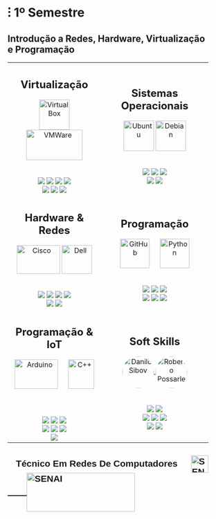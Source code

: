 <!DOCTYPE html>
<html>
<head>
</head>
<body>
  <div style="max-width: 100%; padding: 0 20px;">
<h1>⁝ 1º Semestre</h1>
<h2>Introdução a Redes, Hardware, Virtualização e Programação</h2>
<body>
<table>
  <tr>
    <td align="center" >
      <h2>Virtualização</h2>
      <a>
        <img align="center" alt="Virtual Box" height="70" width="70" src="https://www.vectorlogo.zone/logos/virtualbox/virtualbox-icon.svg" />
      </a>
      <a>
        <img align="center" alt="VMWare" height="70" width="130" src="https://vectorwiki.com/images/WP5h6__vmware.svg" />
      </a>
      <br>
      <br><br>
      <img src="https://img.shields.io/badge/Instala%C3%A7%C3%A3o-E06661?logoColor=white&style=for-the-badge">
      <img src="https://img.shields.io/badge/Configuração-E06661?logoColor=white&style=for-the-badge">
      <img src="https://img.shields.io/badge/RAID-E06661?logoColor=white&style=for-the-badge">
      <img src="https://img.shields.io/badge/Conectividade-E06661?logoColor=white&style=for-the-badge">
     <br>
      <img src="https://img.shields.io/badge/Domínios-CA0100?logoColor=white&style=for-the-badge">
      <img src="https://img.shields.io/badge/Compartilhamento-CA0100?logoColor=white&style=for-the-badge">
      <img src="https://img.shields.io/badge/Backup-CA0100?logoColor=white&style=for-the-badge">
    </td>
    <td align="center">
      <h2>Sistemas Operacionais</h2>
      <a>
        <img align="center" alt="Ubuntu" height="70" width="70" src="https://www.vectorlogo.zone/logos/ubuntu/ubuntu-icon.svg">
      </a>
      <a>
        <img align="center" alt="Debian" height="70" width="70" src="https://www.vectorlogo.zone/logos/debian/debian-icon.svg">
      </a>
      <br>
      <br><br>
      <img src="https://img.shields.io/badge/Bare Metal-E06661?logoColor=white&style=for-the-badge">
      <img src="https://img.shields.io/badge/Baseado em SO-E06661?logoColor=white&style=for-the-badge">
      <img src="https://img.shields.io/badge/Instalação-E06661?logoColor=white&style=for-the-badge">
      <br>
      <img src="https://img.shields.io/badge/Configuração-CA0100?logoColor=white&style=for-the-badge">
      <img src="https://img.shields.io/badge/Simulação de Ambientes-CA0100?logoColor=white&style=for-the-badge">
    </td>
  </tr>
  <tr>
    <td align="center">
      <h2>Hardware & Redes</h2>
        <img align="center" alt="Cisco" height="66" width="100" src="https://www.vectorlogo.zone/logos/cisco/cisco-ar21.svg" />
        <img align="center" alt="Dell" height="66" width="70" src="https://www.vectorlogo.zone/logos/dell/dell-icon.svg" />
      </a>
      <br>
      <br><br>
      <img src="https://img.shields.io/badge/Switching-6BA1EB?logoColor=black&style=for-the-badge">
      <img src="https://img.shields.io/badge/WiFi-6BA1EB?logoColor=black&style=for-the-badge">
      <img src="https://img.shields.io/badge/Infraestrutura-6BA1EB?logoColor=black&style=for-the-badge">
      <img src="https://img.shields.io/badge/Cabeamento-6BA1EB?logoColor=black&style=for-the-badge">
      <br>
      <img src="https://img.shields.io/badge/Modelos_OSI_&_TCP/IP-4671BC?logoColor=white&style=for-the-badge">
      <img src="https://img.shields.io/badge/Server_físico-4671BC?logoColor=white&style=for-the-badge">
    </td>
    <td align="center">
      <h2>Programação</h2>
      <a>
        <img align="center" alt="GitHub" height="68" width="68" src="https://www.vectorlogo.zone/logos/github/github-tile.svg" />
      ㅤ
      <a>
        <img align="center" alt="Python" height="68" width="68" src="https://www.vectorlogo.zone/logos/python/python-icon.svg" />
      </a>
      <br>
      <br><br>
      <img src="https://img.shields.io/badge/Lógica_de_Programação-F3D485?logoColor=black&style=for-the-badge">
      <img src="https://img.shields.io/badge/Funções-F3D485?logoColor=black&style=for-the-badge">
      <img src="https://img.shields.io/badge/GitHub-F3D485?logoColor=black&style=for-the-badge">
      <br>
      <img src="https://img.shields.io/badge/Python-F3D485?logoColor=black&style=for-the-badge">
      <img src="https://img.shields.io/badge/VS Code-F3D485?logoColor=black&style=for-the-badge">
      <img src="https://img.shields.io/badge/Função-F3D485?logoColor=black&style=for-the-badge">
    </td>
  </tr>
  <tr>
    <td align="center">
      <h2>Programação & IoT</h2>
      <a>
        <img align="center" alt="Arduino" height="68" width="100" src="https://upload.wikimedia.org/wikipedia/commons/thumb/8/87/Arduino_Logo.svg/2560px-Arduino_Logo.svg.png"/>
        ㅤ
        <img align="center" alt="C++" height="68" width="60" src="https://upload.wikimedia.org/wikipedia/commons/thumb/1/18/ISO_C%2B%2B_Logo.svg/800px-ISO_C%2B%2B_Logo.svg.png"/>
        ㅤ
      </a>
      <br>
      <br><br>
     <img src="https://img.shields.io/badge/Fundamentos-79A2AE?logoColor=black&style=for-the-badge">
     <img src="https://img.shields.io/badge/Lógica de Programação-79A2AE?logoColor=black&style=for-the-badge">
      <img src="https://img.shields.io/badge/Bibliotecas-79A2AE?logoColor=black&style=for-the-badge">
      <br>
      <img src="https://img.shields.io/badge/Projetos Práticos-45818E?logoColor=white&style=for-the-badge">
     <img src="https://img.shields.io/badge/VS Code-45818E?logoColor=white&style=for-the-badge">
     <img src="https://img.shields.io/badge/Funçoes-45818E?logoColor=white&style=for-the-badge">
      <br>
      <img src="https://img.shields.io/badge/Variáveis-45818E?logoColor=white&style=for-the-badge">
    </td>
    <td align="center">
      <h2>Soft Skills</h2>
        <a href="https://www.linkedin.com/in/daniloluciano/">
        <img align="center" alt="Danilo Sibov" height="73" width="73" src="https://i.ibb.co/WsctYM7/z-XDujcqn-t-removebg-preview.png" style="border-radius: 50%;">
      </a>
      <a>
        <a href="https://www.linkedin.com/in/roberto-possarle/">
        <img align="center" alt="Roberto Possarle" height="73" width="73" src="https://i.ibb.co/PGsPNbz/Sy34sx4-D-t-removebg-preview-1.png" style="border-radius: 50%;">
      </a>
      <br>
      <br><br>
      <img src="https://img.shields.io/badge/Trabalho_em_equipe-C07A9E?logoColor=black&style=for-the-badge">
      <img src="https://img.shields.io/badge/Técnica de Apresentação-C07A9E?logoColor=black&style=for-the-badge">
     <br>
      <img src="https://img.shields.io/badge/Email-A54E79?logoColor=white&style=for-the-badge">
      <img src="https://img.shields.io/badge/LinkedIn-A54E79?logoColor=white&style=for-the-badge">
      <img src="https://img.shields.io/badge/Currículo_profissional-A54E79?logoColor=white&style=for-the-badge">
     <br>
      <img src="https://img.shields.io/badge/Relatório_técnico-C17BA0?logoColor=black&style=for-the-badge">
      <img src="https://img.shields.io/badge/Documentação-C17BA0?logoColor=black&style=for-the-badge">
    </td>
  </tr>
</table>
</body>
</html>
    <table>
<a>
<h2 style="font-family: 'Bodoni', sans-serif;">ㅤTécnico Em Redes De Computadores ㅤ
  <a href="https://github.com/FofuxoSibov/FofuxoSibov/blob/main/Readme2.md">
  <img align="center" alt="SENAI" height="40" width="40" src="https://icon-library.com/images/white-play-icon/white-play-icon-13.jpg"/>ㅤㅤ
  <img align="center" alt="SENAI" height="90" width="250" src="https://img.swapcard.com/?u=https%3A%2F%2Fcdn-api.swapcard.com%2Fpublic%2Fimages%2F7b8d017b016349088959c85e0b48fe9e.png&q=0.8&m=fit&w=400&h=200" />
</h2>
</a>
</table>
